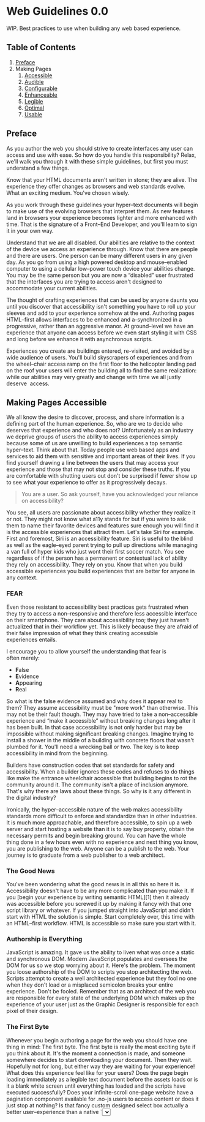 [1]:http://markup.tips/htmlftw
[2]:http://markup.tips/settings.html#focus
[3]:https://gtmetrix.com/put-javascript-at-bottom.html
[4]:http://markup.tips/tips/making-your-markup-speak.html#focus
[5]:https://css-tricks.com/why-ems/
[6]:http://markup.tips/tips/adopting-orphans.html#focus

# Web Guidelines 0.0
WIP. Best practices to use when building any web based&nbsp;experience.

<h2 id="toc">Table of Contents</h2>

<ol>
  <li><a href="#preface">Preface</a></li>
  <li>
    Making Pages
    <ol>
      <li><a href="#making-pages-accessible">Accessible</a></li>
      <li><a href="#making-pages-audible">Audible</a></li>
      <li><a href="#making-pages-configurable">Configurable</a></li>
      <li><a href="#making-pages-enhanceable">Enhanceable</a></li>
      <li><a href="#making-pages-legible">Legible</a></li>
      <li><a href="#making-pages-optimal">Optimal</a></li>
      <li><a href="#making-pages-usable">Usable</a></li>
    </ol>
  </li>
</ol>

<h2 id="preface">Preface</h2>
As you author the web you should strive to create interfaces any user can access and use with ease. So how do you handle this responsibility? Relax, we'll walk you through it with these simple guidelines, but first you must understand a few things.

Know that your HTML documents aren't written in stone; they are alive. The experience they offer changes as browsers and web standards evolve. What an exciting medium. You've chosen wisely.

As you work through these guidelines your hyper&ndash;text documents will begin to make use of the evolving browsers that interpret them. As new features land in browsers your experience becomes lighter and more enhanced with time. That is the signature of a Front&ndash;End Developer, and you'll learn to sign it in your own way.

<span id="we-are-all-disabled">Understand that we are all disabled</span>. Our abilities are relative to the context of the device we access an experience through. Know that there are people and there are users. One person can be many different users in any given day. As you go from using a high powered desktop and mouse&ndash;enabled computer to using a cellular low&ndash;power touch device your abilities change. You may be the same person but you are now a &#8220;disabled&#8221; user frustrated that the interfaces you are trying to access aren't designed to accommodate your current abilities.

The thought of crafting experiences that can be used by anyone daunts you until you discover that accessibility isn't something you have to roll up your sleeves and add to your experience somehow at the end. Authoring pages HTML&ndash;first allows interfaces to be enhanced and a-synchronized in a progressive, rather than an aggressive manor. At ground&ndash;level we have an experience that anyone can access before we even start styling it with CSS and long before we enhance it with asynchronous&nbsp;scripts.

Experiences you create are buildings entered, re-visited, and avoided by a wide audience of users. You'll build skyscrapers of experiences and from the wheel&ndash;chair access ramp on the first floor to the helicopter landing pad on the roof your users will enter the building all to find the same realization: while our abilities may very greatly and change with time we all justly deserve &nbsp;access.

<h2 id="making-pages-accessible">Making Pages Accessible</h2>
We all know the desire to discover, process, and share information is a defining part of the human experience. So, who are we to decide who deserves that experience and who does not? Unfortunately as an industry we deprive groups of users the ability to access experiences simply because some of us are unwilling to build experiences a top semantic hyper&ndash;text. Think about that. Today people use web based apps and services to aid them with sensitive and important areas of their lives. If you find yourself drawing a line between the users that may access your experience and those that may not stop and consider these truths. If you are comfortable with shutting users out don't be surprised if fewer show up to see what your experience to offer as it progressively&nbsp;decays.

> You are a user. So ask yourself, have you acknowledged your reliance on accessibility?

You see, all users are passionate about accessibility whether they realize it or not. They might not know what a11y stands for but if you were to ask them to name their favorite devices and features sure enough you will find it is the accessible experiences that attract them. Let's take Siri for example. First and foremost, Siri is an accessibility feature. Siri is useful to the blind as well as the eagle&ndash;eyed parent trying to pull up directions while managing a van full of hyper kids who just wont their first soccer match. You see regardless of if the person has a permanent or contextual lack of ability they rely on accessibility. They rely on you. Know that when you build accessible experiences you build experiences that are better for anyone in any&nbsp;context.

<h3 id="the-fear">FEAR</h3>
Even those resistant to accessibility best practices gets frustrated when they try to access a non&ndash;responsive and therefore less accessible interface on their smartphone. They care about accessibility too; they just haven't actualized that in their workflow yet. This is likely because they are afraid of their false impression of what they think creating accessible experiences&nbsp;entails.

I encourage you to allow yourself the understanding that fear is often&nbsp;merely:

- <strong>F</strong>alse
- <strong>E</strong>vidence
- <strong>A</strong>ppearing
- <strong>R</strong>eal

So what is the false evidence assumed and why does it appear real to them? They assume accessibility must be "more work" than otherwise. This may not be their fault though. They may have tried to take a non&ndash;accessible experience and &#8220;make it accessible&#8221; without breaking changes long after it has been built. In that case accessibility is not only harder but may be impossible without making significant breaking changes. Imagine trying to install a shower in the middle of a building with concrete floors that wasn't plumbed for it. You'll need a wrecking ball or&nbsp;two. The key is to keep accessibility in mind from the&nbsp;beginning.

Builders have construction codes that set standards for safety and accessibility. When a builder ignores these codes and refuses to do things like make the entrance wheelchair accessible that building begins to rot the community around it. The community isn't a place of inclusion anymore. That's why there are laws about these things. So why is it any different in the digital&nbsp;industry?

Ironically, the hyper&ndash;accessible nature of the web makes accessibility standards more difficult to enforce and standardize than in other industries. It is much more approachable, and therefore accessible, to spin up a web server and start hosting a website than it is to say buy property, obtain the necessary permits and begin breaking ground. You can have the whole thing done in a few hours even with no experience and next thing you know, you are publishing to the web. Anyone can be a publish to the web. Your journey is to graduate from a web publisher to a web&nbsp;architect.

<h3 id="good-news">The Good News</h3>
You've been wondering what the good news is in all this so here it is. Accessibility doesn't have to be any more complicated than you make it. If you [begin your experience by writing semantic HTML][1] then it already was accessible before you screwed it up by making it fancy with that one script library or whatever. If you jumped straight into JavaScript and didn't start with HTML the solution is simple. Start completely over, this time with an HTML&ndash;first workflow. HTML is accessible so make sure you start with&nbsp;it.

<h3 id="authorship-is-everything">Authorship is Everything</h3>
JavaScript is amazing. It gave us the ability to liven what was once a static and synchronous DOM. Modern JavaScript populates and oversees the DOM for us so we stop worrying about it. Here's the problem. The moment you loose authorship of the DOM to scripts you stop architecting the web. Scripts attempt to create a well architected experience but they fool no one when they don't load or a misplaced semicolon breaks your entire experience. Don't be fooled. Remember that as an architect of the web you are responsible for every state of the underlying DOM which makes up the experience of your user just as the Graphic Designer is responsible for each pixel of their&nbsp;design.

<h3 id="first-byte">The First Byte</h3>
Whenever you begin authoring a page for the web you should have one thing in mind: The first byte. The first byte is really the most exciting byte if you think about it. It's the moment a connection is made, and someone somewhere decides to start downloading your document. Then they wait. Hopefully not for long, but either way they are waiting for your experience! What does this experience feel like for your users? Does the page begin loading immediately as a legible text document before the assets loads or is it a blank white screen until everything has loaded and the scripts have executed successfully? Does your infinite-scroll one&ndash;page website have a pagination component available for .no-js users to access content or does it just stop at nothing? Is that fancy custom designed select box actually a better user&ndash;experience than a native `<select>` on&nbsp;mobile devices? Be mindful of what you are serving and how if at all it is blocking your content from loading.

<h3 id="truth-about-poor-ux">The Truth about Poor User&ndash;Experience</h3>
When there is a truly poor user experience the root issue can often be traced back to HTML not being first and foremost in the design and development processes. Either semantic HTML for your experience didn't exist as a base layer or you screwed it up during the process of styling and enhancing it.

<h3 id="allowing-a11y-into-your-experience">Allowing Accessibility into your Experience</h3>
We've established that HTML is inherently accessible. Leverage this by serving HTML upfront. This may mean an HTML&ndash;layer underneath your asynchronous React component. Maybe it is as simple as a few `<noscript>` tags used to inform users that a given component is disabled and requires them to Enable JavaScript to be used. Start with HTML, get as far as you can, and enhance from there. If a component requires something make sure to inform your users of that. For&nbsp;example:

```html
<noscript>  
  <aside class="alert">  
    <p>Please <a class="apparent-link" href="http://enable-javascript.com" target="_blank">enable <code>JavaScript</code></a> for to use this&nbsp;component.</p>    
  </aside>
</noscript>
```

If you do override native inputs at least give your users an option to configure whether or not native components are overridden on their [settings page][2]. That's right, users should have a settings page for just about anything you build even if it is a simple website. We'll get to settings more in the [configurable&nbsp;section](#making-pages-configurable).

The truth is accessibility is the hidden rockstar behind what makes everything cool. Siri, Responsive Design, Dictation, these are really just accessibility features created by designers who reached for creating hyper&ndash;accessible interfaces. It took striving for  hyper&ndash;accessibility to actualize these features that become of benefit to all users. Even those who may not rely entirely on these considerations enjoy them thouroughly. The architects of these considerations started with accessibility in mind and created incredible things. You can too.

<h3 id="a11y-tips">Accessibility Tips</h3>

  - By [sticking components above the fold](http://markup.tips/tips/sticking-components-above-the-fold.html#focus) and using anchor tags to "jump" passed them you can achieve the familiar experience of having an ever&ndash;present navigational component always nearby in a more accessible and responsive manor than say a left&ndash;hand tree component.<br><br>

  - Before you put something behind a modal window make sure that content is accessible as HTML in some way. Maybe you link to another page. Maybe you make clever use of an `<iframe>` within a `<noscript>` tag to load one page as a component within another.<br><br>

  - Before you create that familiar horizontal slider ensure that for `.no-js` users the slides stack vertically so they can all be viewed synchronously.

<h3 id="scripts-at-the-bottom">Scripts at the Bottom of your Process</h3>
Just as you should be [loading your scripts at the bottom][3] of your HTML document, scripts should also come at the bottom of your process. Try to follow a process roughly consisting of:

- Sketch
- Wireframe
- Clickable HTML
- Make HTML pretty with CSS
- Lastly make stuff fancy with JS

 Remember that the inaccessible experience was either born of another process or simply buggered things up a bit in the last two steps. Maybe the CSS is styled in such a way that it doesn't accommodate for how a page is loaded without certain features. Or maybe when the JavaScript was implemented some of the HTML layer was removed rather than enhanced. The key is the third step. By authoring functional HTML with native inputs and synchronous forms before styling and enhancing the experience you will begin baking accessibility into your experiences without even realizing&nbsp;it.

<h2 id="making-pages-audible">Making Pages Audible</h2>
Writing semantic HTML will make your pages usable to people using screen readers to hear, rather than see, your experience. With jquery.speakable.js you can [create your own simple audio component that reads parts of your document][4] as you wish. For example, you could create a component beneath the title that says &#8220;This posts is a 10 minute read but can be listened to as well&#8221; that will play the blog post like an audio track. It's pretty neat, and works with your HTML by offering classes like `.unspeakable` to do things like specify parts of pages that should not be read aloud. You can even do things like make sure each letter of an acronym is spoken as the corresonponding&nbsp;word.

<h2 id="making-pages-configurable">Making Pages Configurable</h2>
Before you create a web interface allow yourself to consider the following configuration options for improving User Experience. Allow your users to:

 - [Change font&ndash;size][2]
 - [Change font&ndash;face][2]
 - Disable font&ndash;face
 - [Enable a High&ndash;Contrast (or other) theme][2]
 - [Configure the voice used to read posts][2]
 - Opt out of loading high&ndash;resolution assets

HTML5 makes this quick and easy with standard features like localStorage.

<h2 id="making-pages-enhanceable">Making Pages Enhanceable</h2>
progressive enhancement, feature detection, semantic, synchronous

<h2 id="making-pages-legible">Making Pages Legible</h2>
Legibility can be overlooked in the name of Graphic Design. I'm guilty of this myself. Designers love clean, crisp, small and sometimes even subtle type. Sometimes we get too carried away with how our content looks than how able it is to be accessed. Usually it comes down to color and contrast. Either we make the type too small or too subtle in color against the background. Soft grays on white are a popular design trend, but if the gray is too soft the type becomes illegible. webaim.org has a wonderful online [Color Contrast Checker](http://webaim.org/resources/contrastchecker/). You put in the foreground and background colors of your design and it will tell you if they are considered safe. Cool!

Regarding type size there are two main things to keep in mind:

  - [Style your CSS layout using em units][5] when appropriate so that your layout handles increasing the browser font&ndash;size well
  - [Give users a way to set their font&ndash;size preference for size and font&ndash;face][2] on their settings page

Setting a max&ndash;width using em units is a great way to ensure a block of text stays legible in wide viewports. Once you reach a certain number of characters without a line break text becomes less legible regardless of size. Typographic orphans occur when the last word in a line or paragraph of text winds up all alone on it's own line. You can [cleverly adopt orphans][6] using a single HTML entity. There are also [RegEx Patterns available](https://github.com/jpdevries/wool) for you to fight all 10 Typographic Crimes.

<h2 id="making-pages-optimal">Making Pages Optimal</h2>
Frameworks are handy, but unless they are silent they are probably heavy. As a Front&ndash;End Developer you should be keeping an eye on the weight of your project. If you are only making use of a small portion of a framework is there a way to do without it or include less of the framework? Maybe you can use silent Sass libraries instead of including large amounts of unused CSS.

Once you start examining each and every byte of your dependencies you may even find yourself question if jQuery is worth the weight. If you can get by with modern VanillaJS your experience will be that much snappier.

Many stress the importance of minifying their assets for production but it is less commonly understood that [minification makes little difference when assets are served over GZIP](https://css-tricks.com/the-difference-between-minification-and-gzipping/). The moral of the story isn't that you are off the hook for minifying assets like CSS and JavaScript. You should still do that. The moral of the story is that GZIP makes a really big difference, so you should make sure you are serving your assets using GZIP compression.

If you author your CSS using Sass you can make use of Silent Classes. Silent Classes allow you to group common blocks of styles together. By making use of silent classes you will be keeping your CSS weight down because selectors will be bundled together to reduce the total number of style definitions in your stylesheet.

Tools like Grunt or Gulp can help you create your own workflow using nothing more than some JavaScript and a few terminal commands. If this is totally new to you check out Chris Coyier's introductory post.

<h2 id="making-pages-usable">Making Pages Usable</h2>
Here's the beauty of these guidelines. This part is automatically inherited from initially [making your pages accessibility](#making-pages-accessible). Yup. You can create a usable experience that isn't accessible but you cannot create an accessible experience that isn't usable. Knowing this simple truth helps us know where to start, with HTML&ndash;first!

<h2 id="conclusion">Conclusion</h2>
These guidelines are nothing more than that, guidelines. Whether you are a complete greenhorn or have been at this for years they exist to help you make sense of this intriquit web we spin. May they assist you in spinning a silk that is of your own and for the world to enjoy.
